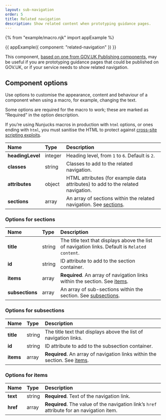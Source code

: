 ```yaml
---
layout: sub-navigation
order: 5
title: Related navigation
description: Show related content when prototyping guidance pages.
---
```


{% from "example/macro.njk" import appExample %}

{{ appExample({
  component: "related-navigation"
}) }}

This component, [based on one from GOV.UK Publishing components](https://components.publishing.service.gov.uk/component-guide/related_navigation), may be useful if you are prototyping guidance pages that could be published on GOV.UK, or if your service needs to show related navigation.

## Component options

Use options to customise the appearance, content and behaviour of a component when using a macro, for example, changing the text.

Some options are required for the macro to work; these are marked as “Required” in the option description.

If you’re using Nunjucks macros in production with `html` options, or ones ending with `html`, you must sanitise the HTML to protect against [cross-site scripting exploits](https://developer.mozilla.org/en-US/docs/Glossary/Cross-site_scripting).

| Name | Type | Description |
| :--- | :--- | :---------- |
| **headingLevel** | integer | Heading level, from `1` to `6`. Default is `2`. |
| **classes** | string | Classes to add to the related navigation. |
| **attributes** | object | HTML attributes (for example data attributes) to add to the related navigation. |
| **sections** | array | An array of sections within the related navigation. See [sections](#options-for-sections). |

### Options for sections

| Name | Type | Description |
| :--- | :--- | :---------- |
| **title** | string | The title text that displays above the list of navigation links. Default is `Related content`. |
| **id** | string | ID attribute to add to the section container. |
| **items** | array | **Required**. An array of navigation links within the section. See [items](#options-for-items). |
| **subsections** | array | An array of sub-sections within the section. See [subsections](#options-for-subsections). |

### Options for subsections

| Name | Type | Description |
| :--- | :--- | :---------- |
| **title** | string | The title text that displays above the list of navigation links. |
| **id** | string | ID attribute to add to the subsection container. |
| **items** | array | **Required**. An array of navigation links within the section. See [items](#options-for-items). |

### Options for items

| Name | Type | Description |
| :--- | :--- | :---------- |
| **text** | string | **Required**. Text of the navigation link. |
| **href** | array | **Required**. The value of the navigation link’s `href` attribute for an navigation item. |
